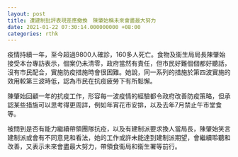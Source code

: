 ```yaml
---
layout: post
title: 遭建制批評表現差應撤換　陳肇始稱未來會盡最大努力
date: 2021-01-22 07:30:14.000000000 +08:00
categories: rthk
---
```


疫情持續一年，至今超過9800人確診，160多人死亡。食物及衞生局局長陳肇始接受本台專訪表示，個案仍未清零，政府當然有責任，但市民好難個個都好聽話，沒有市民配合，實施防疫措施時會很困難。她說，同一系列的措施於第四波實施的效用較第三波時低，認為市民在抗疫疲勞下有所鬆懈。

陳肇始回顧一年的抗疫工作，形容每一波疫情的經驗都令政府改善防疫策略，但承認某些措施可以思考得更周詳，例如年宵花市安排，以及去年7月禁止午市堂食等。

被問到是否有能力繼續帶領團隊抗疫，以及有建制派要求換人當局長，陳肇始笑言建制派或會有不同意見和看法，她的工作或許未能達到建制派期望，會繼續聆聽和改善，又表示未來會盡最大努力，帶領食衞局和衞生署等前行。
